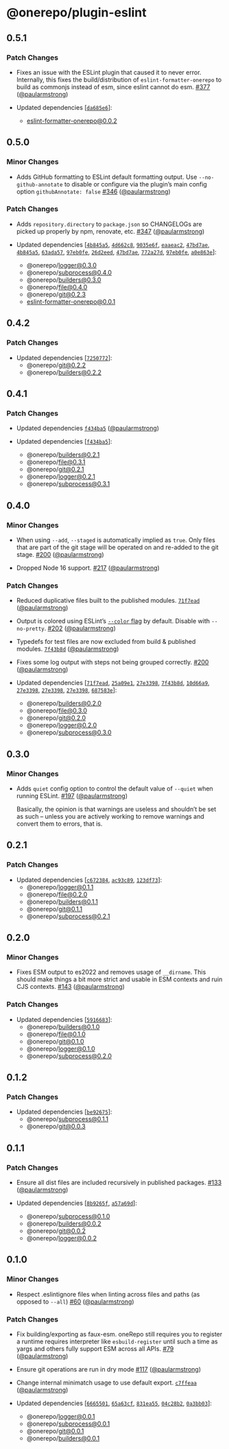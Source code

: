 # @onerepo/plugin-eslint

## 0.5.1

### Patch Changes

- Fixes an issue with the ESLint plugin that caused it to never error. Internally, this fixes the build/distribution of `eslint-formatter-onerepo` to build as commonjs instead of esm, since eslint cannot do esm. [#377](https://github.com/paularmstrong/onerepo/pull/377) ([@paularmstrong](https://github.com/paularmstrong))

- Updated dependencies [[`da685e6`](https://github.com/paularmstrong/onerepo/commit/da685e6c6b409485617f17bd55a7b943e8af6a7a)]:
  - eslint-formatter-onerepo@0.0.2

## 0.5.0

### Minor Changes

- Adds GitHub formatting to ESLint default formatting output. Use `--no-github-annotate` to disable or configure via the plugin’s main config option `githubAnnotate: false` [#346](https://github.com/paularmstrong/onerepo/pull/346) ([@paularmstrong](https://github.com/paularmstrong))

### Patch Changes

- Adds `repository.directory` to `package.json` so CHANGELOGs are picked up properly by npm, renovate, etc. [#347](https://github.com/paularmstrong/onerepo/pull/347) ([@paularmstrong](https://github.com/paularmstrong))

- Updated dependencies [[`4b845a5`](https://github.com/paularmstrong/onerepo/commit/4b845a52b009ce94cf021d2c6dd760d944a249cd), [`4d662c8`](https://github.com/paularmstrong/onerepo/commit/4d662c88427e0604f04e4e721b668290475e28e4), [`9035e6f`](https://github.com/paularmstrong/onerepo/commit/9035e6f8281a19cc33e2b4ae41bea46acee94a3d), [`eaaeac2`](https://github.com/paularmstrong/onerepo/commit/eaaeac257d06164adb3df11f454302c1ef2da2ba), [`47bd7ae`](https://github.com/paularmstrong/onerepo/commit/47bd7ae880134110a5df430a46f7be823896417d), [`4b845a5`](https://github.com/paularmstrong/onerepo/commit/4b845a52b009ce94cf021d2c6dd760d944a249cd), [`63ada57`](https://github.com/paularmstrong/onerepo/commit/63ada577da7e630e127dcb0fe44523e55fa61840), [`97eb0fe`](https://github.com/paularmstrong/onerepo/commit/97eb0fe489425b82a6ef566ecf8920be1801e474), [`26d2eed`](https://github.com/paularmstrong/onerepo/commit/26d2eed3c38e8d6d9b7a407a4b09a76efd608f43), [`47bd7ae`](https://github.com/paularmstrong/onerepo/commit/47bd7ae880134110a5df430a46f7be823896417d), [`772a27d`](https://github.com/paularmstrong/onerepo/commit/772a27d1e4f97565bb7d568b3e063b14733c29f7), [`97eb0fe`](https://github.com/paularmstrong/onerepo/commit/97eb0fe489425b82a6ef566ecf8920be1801e474), [`a0e863e`](https://github.com/paularmstrong/onerepo/commit/a0e863e4bc9c92baa8c4f8af5c138cf989e555e3)]:
  - @onerepo/logger@0.3.0
  - @onerepo/subprocess@0.4.0
  - @onerepo/builders@0.3.0
  - @onerepo/file@0.4.0
  - @onerepo/git@0.2.3
  - eslint-formatter-onerepo@0.0.1

## 0.4.2

### Patch Changes

- Updated dependencies [[`7250772`](https://github.com/paularmstrong/onerepo/commit/72507722769e0f6a29acbab90b13ec495d4dea1f)]:
  - @onerepo/git@0.2.2
  - @onerepo/builders@0.2.2

## 0.4.1

### Patch Changes

- Updated dependencies [`f434ba5`](https://github.com/paularmstrong/onerepo/commit/f434ba58f4d3de366697d367449440320d0a12a7) ([@paularmstrong](https://github.com/paularmstrong))

- Updated dependencies [[`f434ba5`](https://github.com/paularmstrong/onerepo/commit/f434ba58f4d3de366697d367449440320d0a12a7)]:
  - @onerepo/builders@0.2.1
  - @onerepo/file@0.3.1
  - @onerepo/git@0.2.1
  - @onerepo/logger@0.2.1
  - @onerepo/subprocess@0.3.1

## 0.4.0

### Minor Changes

- When using `--add`, `--staged` is automatically implied as `true`. Only files that are part of the git stage will be operated on and re-added to the git stage. [#200](https://github.com/paularmstrong/onerepo/pull/200) ([@paularmstrong](https://github.com/paularmstrong))

- Dropped Node 16 support. [#217](https://github.com/paularmstrong/onerepo/pull/217) ([@paularmstrong](https://github.com/paularmstrong))

### Patch Changes

- Reduced duplicative files built to the published modules. [`71f7ead`](https://github.com/paularmstrong/onerepo/commit/71f7eadc31effa5e92cb499efff8fe8317f7c01b) ([@paularmstrong](https://github.com/paularmstrong))

- Output is colored using ESLint’s [`--color` flag](https://eslint.org/docs/latest/use/command-line-interface#--color-and---no-color) by default. Disable with `--no-pretty`. [#202](https://github.com/paularmstrong/onerepo/pull/202) ([@paularmstrong](https://github.com/paularmstrong))

- Typedefs for test files are now excluded from build & published modules. [`7f43b8d`](https://github.com/paularmstrong/onerepo/commit/7f43b8d0682917a1cca9f80d9c2ece7b58cfe4b9) ([@paularmstrong](https://github.com/paularmstrong))

- Fixes some log output with steps not being grouped correctly. [#200](https://github.com/paularmstrong/onerepo/pull/200) ([@paularmstrong](https://github.com/paularmstrong))

- Updated dependencies [[`71f7ead`](https://github.com/paularmstrong/onerepo/commit/71f7eadc31effa5e92cb499efff8fe8317f7c01b), [`25a09e1`](https://github.com/paularmstrong/onerepo/commit/25a09e1db45158a7a0576193ab2eac254fbe09e1), [`27e3398`](https://github.com/paularmstrong/onerepo/commit/27e3398383e300293938b3a0154315b0ad887f89), [`7f43b8d`](https://github.com/paularmstrong/onerepo/commit/7f43b8d0682917a1cca9f80d9c2ece7b58cfe4b9), [`10d66a9`](https://github.com/paularmstrong/onerepo/commit/10d66a9b93d6824a89915aa6e1ff3feeebcad91b), [`27e3398`](https://github.com/paularmstrong/onerepo/commit/27e3398383e300293938b3a0154315b0ad887f89), [`27e3398`](https://github.com/paularmstrong/onerepo/commit/27e3398383e300293938b3a0154315b0ad887f89), [`27e3398`](https://github.com/paularmstrong/onerepo/commit/27e3398383e300293938b3a0154315b0ad887f89), [`687583e`](https://github.com/paularmstrong/onerepo/commit/687583ed707e875f7941f77192528865ab77ae35)]:
  - @onerepo/builders@0.2.0
  - @onerepo/file@0.3.0
  - @onerepo/git@0.2.0
  - @onerepo/logger@0.2.0
  - @onerepo/subprocess@0.3.0

## 0.3.0

### Minor Changes

- Adds `quiet` config option to control the default value of `--quiet` when running ESLint. [#197](https://github.com/paularmstrong/onerepo/pull/197) ([@paularmstrong](https://github.com/paularmstrong))

  Basically, the opinion is that warnings are useless and shouldn’t be set as such – unless you are actively working to remove warnings and convert them to errors, that is.

## 0.2.1

### Patch Changes

- Updated dependencies [[`c672384`](https://github.com/paularmstrong/onerepo/commit/c67238471572e95d1754050787d719c3f847b1c5), [`ac93c89`](https://github.com/paularmstrong/onerepo/commit/ac93c898da6d59ee3e161b27e17c4785c28b1b39), [`123df73`](https://github.com/paularmstrong/onerepo/commit/123df73f71f4d2ad199c4a933364f8a4d38263bc)]:
  - @onerepo/logger@0.1.1
  - @onerepo/file@0.2.0
  - @onerepo/builders@0.1.1
  - @onerepo/git@0.1.1
  - @onerepo/subprocess@0.2.1

## 0.2.0

### Minor Changes

- Fixes ESM output to es2022 and removes usage of `__dirname`. This should make things a bit more strict and usable in ESM contexts and ruin CJS contexts. [#143](https://github.com/paularmstrong/onerepo/pull/143) ([@paularmstrong](https://github.com/paularmstrong))

### Patch Changes

- Updated dependencies [[`5916683`](https://github.com/paularmstrong/onerepo/commit/59166834467f9bf3427c7bdca91776cc228e9002)]:
  - @onerepo/builders@0.1.0
  - @onerepo/file@0.1.0
  - @onerepo/git@0.1.0
  - @onerepo/logger@0.1.0
  - @onerepo/subprocess@0.2.0

## 0.1.2

### Patch Changes

- Updated dependencies [[`be92675`](https://github.com/paularmstrong/onerepo/commit/be926755919bd80a78126acfe2d38421eceeb16d)]:
  - @onerepo/subprocess@0.1.1
  - @onerepo/git@0.0.3

## 0.1.1

### Patch Changes

- Ensure all dist files are included recursively in published packages. [#133](https://github.com/paularmstrong/onerepo/pull/133) ([@paularmstrong](https://github.com/paularmstrong))

- Updated dependencies [[`8b9265f`](https://github.com/paularmstrong/onerepo/commit/8b9265fedc1cb6f9bd3d62e5d8af71e40ba4bb51), [`a57a69d`](https://github.com/paularmstrong/onerepo/commit/a57a69d7813bd2f965b0f00af366204637b6f81e)]:
  - @onerepo/subprocess@0.1.0
  - @onerepo/builders@0.0.2
  - @onerepo/git@0.0.2
  - @onerepo/logger@0.0.2

## 0.1.0

### Minor Changes

- Respect .eslintignore files when linting across files and paths (as opposed to `--all`) [#60](https://github.com/paularmstrong/onerepo/pull/60) ([@paularmstrong](https://github.com/paularmstrong))

### Patch Changes

- Fix building/exporting as faux-esm. oneRepo still requires you to register a runtime requires interpreter like `esbuild-register` until such a time as yargs and others fully support ESM across all APIs. [#79](https://github.com/paularmstrong/onerepo/pull/79) ([@paularmstrong](https://github.com/paularmstrong))

- Ensure git operations are run in dry mode [#117](https://github.com/paularmstrong/onerepo/pull/117) ([@paularmstrong](https://github.com/paularmstrong))

- Change internal minimatch usage to use default export. [`c7ffeaa`](https://github.com/paularmstrong/onerepo/commit/c7ffeaa844500c214bcd1d9782281cec73bf936a) ([@paularmstrong](https://github.com/paularmstrong))

- Updated dependencies [[`6665501`](https://github.com/paularmstrong/onerepo/commit/66655015d6285b754a69fa9e453d81506de883f0), [`65a63cf`](https://github.com/paularmstrong/onerepo/commit/65a63cf5783df271a569d1e62258e389c723b56b), [`831ea55`](https://github.com/paularmstrong/onerepo/commit/831ea556d8fa8cd86b31217af894e4bf941cb0d5), [`04c28b2`](https://github.com/paularmstrong/onerepo/commit/04c28b21b90a2f3306ecb2daacb81f59cadc9bdc), [`0a3bb03`](https://github.com/paularmstrong/onerepo/commit/0a3bb03d0e33b2ac9505d43d9a2f0b87443e88f1)]:
  - @onerepo/logger@0.0.1
  - @onerepo/subprocess@0.0.1
  - @onerepo/git@0.0.1
  - @onerepo/builders@0.0.1
